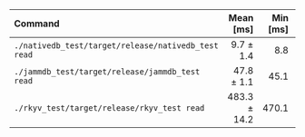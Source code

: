| Command | Mean [ms] | Min [ms] | Max [ms] | Relative |
|:---|---:|---:|---:|---:|
| `./nativedb_test/target/release/nativedb_test read` | 9.7 ± 1.4 | 8.8 | 23.6 | 1.00 |
| `./jammdb_test/target/release/jammdb_test read` | 47.8 ± 1.1 | 45.1 | 49.9 | 4.95 ± 0.72 |
| `./rkyv_test/target/release/rkyv_test read` | 483.3 ± 14.2 | 470.1 | 519.6 | 50.03 ± 7.35 |
